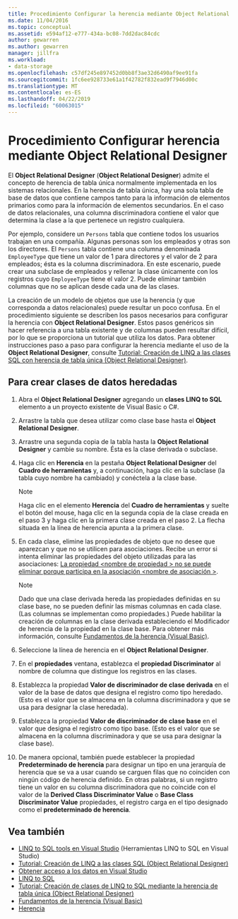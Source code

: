 ```yaml
---
title: Procedimiento Configurar la herencia mediante Object Relational Designer
ms.date: 11/04/2016
ms.topic: conceptual
ms.assetid: e594af12-e777-434a-bc08-7dd2dac84cdc
author: gewarren
ms.author: gewarren
manager: jillfra
ms.workload:
- data-storage
ms.openlocfilehash: c57df245e897452d0bb8f3ae32d6490af9ee91fa
ms.sourcegitcommit: 1fc6ee928733e61a1f42782f832ead9f7946d00c
ms.translationtype: MT
ms.contentlocale: es-ES
ms.lasthandoff: 04/22/2019
ms.locfileid: "60063015"
---
```

# <a name="how-to-configure-inheritance-by-using-the-or-designer"></a>Procedimiento Configurar herencia mediante Object Relational Designer
El **Object Relational Designer** (**Object Relational Designer**) admite el concepto de herencia de tabla única normalmente implementada en los sistemas relacionales. En la herencia de tabla única, hay una sola tabla de base de datos que contiene campos tanto para la información de elementos primarios como para la información de elementos secundarios. En el caso de datos relacionales, una columna discriminadora contiene el valor que determina la clase a la que pertenece un registro cualquiera.

Por ejemplo, considere un `Persons` tabla que contiene todos los usuarios trabajan en una compañía. Algunas personas son los empleados y otras son los directores. El `Persons` tabla contiene una columna denominada `EmployeeType` que tiene un valor de 1 para directores y el valor de 2 para empleados; ésta es la columna discriminadora. En este escenario, puede crear una subclase de empleados y rellenar la clase únicamente con los registros cuyo `EmployeeType` tiene el valor 2. Puede eliminar también columnas que no se aplican desde cada una de las clases.

La creación de un modelo de objetos que use la herencia (y que corresponda a datos relacionales) puede resultar un poco confusa. En el procedimiento siguiente se describen los pasos necesarios para configurar la herencia con **Object Relational Designer**. Estos pasos genéricos sin hacer referencia a una tabla existente y de columnas pueden resultar difícil, por lo que se proporciona un tutorial que utiliza los datos. Para obtener instrucciones paso a paso para configurar la herencia mediante el uso de la **Object Relational Designer**, consulte [Tutorial: Creación de LINQ a las clases SQL con herencia de tabla única (Object Relational Designer)](../data-tools/walkthrough-creating-linq-to-sql-classes-by-using-single-table-inheritance-o-r-designer.md).

## <a name="to-create-inherited-data-classes"></a>Para crear clases de datos heredadas

1. Abra el **Object Relational Designer** agregando un **clases LINQ to SQL** elemento a un proyecto existente de Visual Basic o C#.

2. Arrastre la tabla que desea utilizar como clase base hasta el **Object Relational Designer**.

3. Arrastre una segunda copia de la tabla hasta la **Object Relational Designer** y cambie su nombre. Ésta es la clase derivada o subclase.

4. Haga clic en **Herencia** en la pestaña **Object Relational Designer** del **Cuadro de herramientas** y, a continuación, haga clic en la subclase (la tabla cuyo nombre ha cambiado) y conéctela a la clase base.

    > [!NOTE]
    >  Haga clic en el elemento **Herencia** del **Cuadro de herramientas** y suelte el botón del mouse, haga clic en la segunda copia de la clase creada en el paso 3 y haga clic en la primera clase creada en el paso 2. La flecha situada en la línea de herencia apunta a la primera clase.

5. En cada clase, elimine las propiedades de objeto que no desee que aparezcan y que no se utilicen para asociaciones. Recibe un error si intenta eliminar las propiedades del objeto utilizadas para las asociaciones: [La propiedad \<nombre de propiedad > no se puede eliminar porque participa en la asociación \<nombre de asociación >](../data-tools/the-property-property-name-cannot-be-deleted-because-it-is-participating-in-the-association-association-name.md).

    > [!NOTE]
    >  Dado que una clase derivada hereda las propiedades definidas en su clase base, no se pueden definir las mismas columnas en cada clase. (Las columnas se implementan como propiedades.) Puede habilitar la creación de columnas en la clase derivada estableciendo el Modificador de herencia de la propiedad en la clase base. Para obtener más información, consulte [Fundamentos de la herencia (Visual Basic)](/dotnet/visual-basic/programming-guide/language-features/objects-and-classes/inheritance-basics).

6. Seleccione la línea de herencia en el **Object Relational Designer**.

7. En el **propiedades** ventana, establezca el **propiedad Discriminator** al nombre de columna que distingue los registros en las clases.

8. Establezca la propiedad **Valor de discriminador de clase derivada** en el valor de la base de datos que designa el registro como tipo heredado. (Esto es el valor que se almacena en la columna discriminadora y que se usa para designar la clase heredada).

9. Establezca la propiedad **Valor de discriminador de clase base** en el valor que designa el registro como tipo base. (Esto es el valor que se almacena en la columna discriminadora y que se usa para designar la clase base).

10. De manera opcional, también puede establecer la propiedad **Predeterminado de herencia** para designar un tipo en una jerarquía de herencia que se va a usar cuando se carguen filas que no coinciden con ningún código de herencia definido. En otras palabras, si un registro tiene un valor en su columna discriminadora que no coincide con el valor de la **Derived Class Discriminator Value** o **Base Class Discriminator Value** propiedades, el registro carga en el tipo designado como el **predeterminado de herencia**.

## <a name="see-also"></a>Vea también

- [LINQ to SQL tools en Visual Studio](../data-tools/linq-to-sql-tools-in-visual-studio2.md) (Herramientas LINQ to SQL en Visual Studio)
- [Tutorial: Creación de LINQ a las clases SQL (Object Relational Designer)](how-to-create-linq-to-sql-classes-mapped-to-tables-and-views-o-r-designer.md)
- [Obtener acceso a los datos en Visual Studio](../data-tools/accessing-data-in-visual-studio.md)
- [LINQ to SQL](/dotnet/framework/data/adonet/sql/linq/index)
- [Tutorial: Creación de clases de LINQ to SQL mediante la herencia de tabla única (Object Relational Designer)](../data-tools/walkthrough-creating-linq-to-sql-classes-by-using-single-table-inheritance-o-r-designer.md)
- [Fundamentos de la herencia (Visual Basic)](/dotnet/visual-basic/programming-guide/language-features/objects-and-classes/inheritance-basics)
- [Herencia](/dotnet/csharp/programming-guide/classes-and-structs/inheritance)